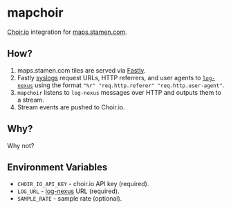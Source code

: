 # mapchoir

[Choir.io](http://choir.io/) integration for
[maps.stamen.com](http://maps.stamen.com/).

## How?

1. maps.stamen.com tiles are served via [Fastly](http://fastly.net/).
2. Fastly
   [syslogs](https://fastly.zendesk.com/entries/21713181-Remote-log-streaming-setup)
   request URLs, HTTP referrers, and user agents to
   [`log-nexus`](https://github.com/mojodna/log-nexus) using the format `"%r"
   "req.http.referer" "req.http.user-agent"`.
3. `mapchoir` listens to `log-nexus` messages over HTTP and outputs them to
   a stream.
4. Stream events are pushed to Choir.io.

## Why?

Why not?

## Environment Variables

* `CHOIR_IO_API_KEY` - choir.io API key (required).
* `LOG_URL` - [log-nexus](https://github.com/mojodna/log-nexus) URL (required).
* `SAMPLE_RATE` - sample rate (optional).
